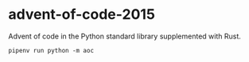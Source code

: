 # advent-of-code-2015

Advent of code in the Python standard library supplemented with Rust.

```
pipenv run python -m aoc
```
